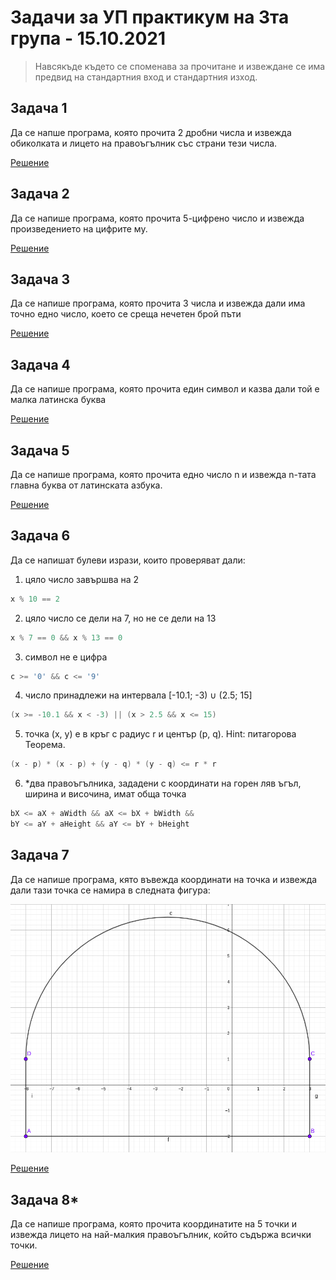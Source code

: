 # Задачи за УП практикум на 3та група - 15.10.2021

> Навсякъде където се споменава за прочитане и извеждане се има предвид на стандартния вход и стандартния изход.

## Задача 1
Да се напше програма, която прочита 2 дробни числа и извежда обиколката и лицето на правоъгълник със страни тези числа.

[Решение](https://github.com/triffon/ip-2021-22/blob/master/practicum/3/01%20-%2015.10.2021/task1.cpp)

## Задача 2
Да се напише програма, която прочита 5-цифрено число и извежда произведението на цифрите му.

[Решение](https://github.com/triffon/ip-2021-22/blob/master/practicum/3/01%20-%2015.10.2021/task2.cpp)


## Задача 3
Да се напише програма, която прочита 3 числа и извежда дали има точно едно число, което се среща нечетен брой пъти

[Решение](https://github.com/triffon/ip-2021-22/blob/master/practicum/3/01%20-%2015.10.2021/task3.cpp)


## Задача 4
Да се напише програма, която прочита един символ и казва дали той е малка латинска буква

[Решение](https://github.com/triffon/ip-2021-22/blob/master/practicum/3/01%20-%2015.10.2021/task4.cpp)


## Задача 5
Да се напише програма, която прочита едно число n и извежда n-тата главна буква от латинската азбука.

[Решение](https://github.com/triffon/ip-2021-22/blob/master/practicum/3/01%20-%2015.10.2021/task5.cpp)


## Задача 6
Да се напишат булеви изрази, които проверяват дали:

1. цяло число завършва на 2
```c++
x % 10 == 2
```
2. цяло число се дели на 7, но не се дели на 13
```c++
x % 7 == 0 && x % 13 == 0
```
3. символ не е цифра
```c++
c >= '0' && c <= '9'
```
4. число принадлежи на интервала [-10.1; -3) ∪ (2.5; 15]
```c++
(x >= -10.1 && x < -3) || (x > 2.5 && x <= 15)
```
5. точка (x, y) е в кръг с радиус r и център (p, q). Hint: питагорова Теорема.
```c++
(x - p) * (x - p) + (y - q) * (y - q) <= r * r
```

6. *два правоъгълника, зададени с координати на горен ляв ъгъл, ширина и височина, имат обща точка
```c++
bX <= aX + aWidth && aX <= bX + bWidth && 
bY <= aY + aHeight && aY <= bY + bHeight
```

## Задача 7
Да се напише програма, кято въвежда координати на точка и извежда дали тази точка се намира в следната фигура:

![Фигура](https://raw.githubusercontent.com/triffon/ip-2021-22/master/practicum/3/imgs/02_fig.png)

[Решение](https://github.com/triffon/ip-2021-22/blob/master/practicum/3/01%20-%2015.10.2021/task7.cpp)


## Задача 8*
Да се напише програма, която прочита координатите на 5 точки и извежда лицето на най-малкия правоъгълник, който съдържа всички точки.

[Решение](https://github.com/triffon/ip-2021-22/blob/master/practicum/3/01%20-%2015.10.2021/task8.cpp)

